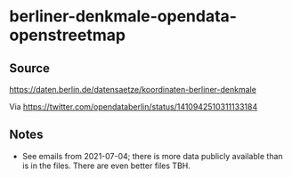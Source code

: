 # berliner-denkmale-opendata-openstreetmap

## Source

https://daten.berlin.de/datensaetze/koordinaten-berliner-denkmale

Via https://twitter.com/opendataberlin/status/1410942510311133184

## Notes

* See emails from 2021-07-04; there is more data publicly available than is in the files. There are even better files TBH.
